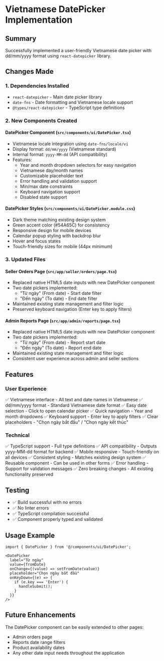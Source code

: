 # Vietnamese DatePicker Implementation

## Summary

Successfully implemented a user-friendly Vietnamese date picker with dd/mm/yyyy format using `react-datepicker` library.

## Changes Made

### 1. Dependencies Installed
- `react-datepicker` - Main date picker library
- `date-fns` - Date formatting and Vietnamese locale support
- `@types/react-datepicker` - TypeScript type definitions

### 2. New Components Created

#### DatePicker Component (`src/components/ui/DatePicker.tsx`)
- Vietnamese locale integration using `date-fns/locale/vi`
- Display format: `dd/mm/yyyy` (Vietnamese standard)
- Internal format: `yyyy-MM-dd` (API compatibility)
- Features:
  - Year and month dropdown selectors for easy navigation
  - Vietnamese day/month names
  - Customizable placeholder text
  - Error handling and validation support
  - Min/max date constraints
  - Keyboard navigation support
  - Disabled state support

#### DatePicker Styles (`src/components/ui/DatePicker.module.css`)
- Dark theme matching existing design system
- Green accent color (#54A65C) for consistency
- Responsive design for mobile devices
- Calendar popup styling with backdrop blur
- Hover and focus states
- Touch-friendly sizes for mobile (44px minimum)

### 3. Updated Files

#### Seller Orders Page (`src/app/seller/orders/page.tsx`)
- Replaced native HTML5 date inputs with new DatePicker component
- Two date pickers implemented:
  - "Từ ngày" (From date) - Start date filter
  - "Đến ngày" (To date) - End date filter
- Maintained existing state management and filter logic
- Preserved keyboard navigation (Enter key to apply filters)

#### Admin Reports Page (`src/app/admin/reports/page.tsx`)
- Replaced native HTML5 date inputs with new DatePicker component
- Two date pickers implemented:
  - "Từ ngày" (From date) - Report start date
  - "Đến ngày" (To date) - Report end date
- Maintained existing state management and filter logic
- Consistent user experience across admin and seller sections

## Features

### User Experience
✅ Vietnamese interface - All text and date names in Vietnamese
✅ dd/mm/yyyy format - Standard Vietnamese date format
✅ Easy date selection - Click to open calendar picker
✅ Quick navigation - Year and month dropdowns
✅ Keyboard support - Enter key to apply filters
✅ Clear placeholders - "Chọn ngày bắt đầu" / "Chọn ngày kết thúc"

### Technical
✅ TypeScript support - Full type definitions
✅ API compatibility - Outputs yyyy-MM-dd format for backend
✅ Mobile responsive - Touch-friendly on all devices
✅ Consistent styling - Matches existing design system
✅ Reusable component - Can be used in other forms
✅ Error handling - Support for validation messages
✅ Zero breaking changes - All existing functionality preserved

## Testing

- ✅ Build successful with no errors
- ✅ No linter errors
- ✅ TypeScript compilation successful
- ✅ Component properly typed and validated

## Usage Example

```tsx
import { DatePicker } from '@/components/ui/DatePicker';

<DatePicker
  label="Từ ngày"
  value={fromDate}
  onChange={(value) => setFromDate(value)}
  placeholder="Chọn ngày bắt đầu"
  onKeyDown={(e) => {
    if (e.key === 'Enter') {
      handleSubmit();
    }
  }}
/>
```

## Future Enhancements

The DatePicker component can be easily extended to other pages:
- Admin orders page
- Reports date range filters
- Product availability dates
- Any other date input needs throughout the application

